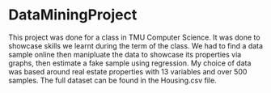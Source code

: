 # DataMiningProject

This project was done for a class in TMU Computer Science. It  was done to showcase skills we learnt during the term of the class. We had to find a data sample online then manipluate the data to showcase its properties via graphs, then estimate a fake sample using regression. My choice of data was based around real estate properties with 13 variables and over 500 samples. The full dataset can be found in the Housing.csv file. 
